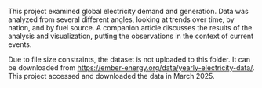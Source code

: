 This project examined global electricity demand and generation. Data was analyzed from several different angles, looking at trends over time, by nation, and by fuel source. A companion article discusses the results of the analysis and visualization, putting the observations in the context of current events. 

Due to file size constraints, the dataset is not uploaded to this folder. It can be downloaded from https://ember-energy.org/data/yearly-electricity-data/. This project accessed and downloaded the data in March 2025. 
